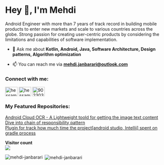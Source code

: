 <h1 align="left">Hey 👋, I'm Mehdi</h1>
<p align="left">Android Engineer with more than 7 years of track record in building mobile products to enter new markets and scale to various countries across the globe.
Strong passion for creating user-centric products by considering the limitations and capabilities of software implementation.</p>
  

- 💬 Ask me about **Kotlin, Android, Java, Software Architecture, Design patterns, Algorithm optimization**

- 📫 You can reach me via **mehdi.janbarari@outlook.com**

<h3 align="left">Connect with me:</h3>
<p align="left">
<a href="https://twitter.com/mehdijanbarari" target="blank"><img align="center" src="https://cdn.jsdelivr.net/npm/simple-icons@3.0.1/icons/twitter.svg" alt="hessamcodes" height="30" width="40" /></a>
<a href="https://linkedin.com/in/mehdijanbarari" target="blank"><img align="center" src="https://cdn.jsdelivr.net/npm/simple-icons@3.0.1/icons/linkedin.svg" alt="hessam-emami" height="30" width="40" /></a>
<a href="https://stackoverflow.com/users/8607069" target="blank"><img align="center" src="https://cdn.jsdelivr.net/npm/simple-icons@3.0.1/icons/stackoverflow.svg" alt="9023032" height="30" width="40" /></a>
</p>

<h3 align="left">My Featured Repositories:</h3>
<a href="https://github.com/janbarari/android-cloud-ocr" target="_blank">Android Cloud OCR - A Lightweight toold for getting the image text content</a>
<br/>
<a href="https://github.com/janbarari/ChainOfResponsibilityPattern" target="_blank">Dive into chain of responsibility pattern</a>
<br/>
<a href="https://github.com/janbarari/GradleBuildTimeTracker" target="_blank">Plugin for track how much time the project[android studio, Intellij] spent on gradle process</a>


<br/>
<p><strong>Visitor count</strong><br/>
<img src="https://profile-counter.glitch.me/janbarari/count.svg" />
</p>

<p><img align="left" src="https://github-readme-stats.vercel.app/api/top-langs?username=janbarari&show_icons=true&locale=en&layout=compact" alt="mehdi-janbarari" /></p>

<p>&nbsp;<img align="center" src="https://github-readme-stats.vercel.app/api?username=janbarari&show_icons=true&locale=en" alt="mehdi-janbarari" /></p>
